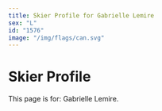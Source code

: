 ```yaml
---
title: Skier Profile for Gabrielle Lemire
sex: "L"
id: "1576"
image: "/img/flags/can.svg" 
---
```


# Skier Profile

This page is for: Gabrielle Lemire.
    